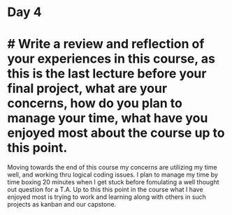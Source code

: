 # Day 4

# # Write a review and reflection of your experiences in this course, as this is the last lecture before your final project, what are your concerns, how do you plan to manage your time, what have you enjoyed most about the course up to this point.
 
Moving towards the end of this course my concerns are utilizing my time well, and working thru logical coding issues. I plan to manage my time by time boxing 20 minutes when I get stuck before fomulating a well thought out question for a T.A. Up to this this point in the course what I have enjoyed most is trying to work and learning along with others in such projects as kanban and our capstone.     